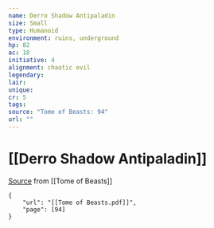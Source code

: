 ```yaml
---
name: Derro Shadow Antipaladin
size: Small
type: Humanoid
environment: ruins, underground
hp: 82
ac: 18
initiative: 4
alignment: chaotic evil
legendary: 
lair: 
unique: 
cr: 5
tags: 
source: "Tome of Beasts: 94"
url: ""
---
```

# [[Derro Shadow Antipaladin]]

[Source](zotero://open-pdf/library/items/ULEQWHJM?page=94) from [[Tome of Beasts]]

```pdf
{
	"url": "[[Tome of Beasts.pdf]]",
	"page": [94]
}
```

